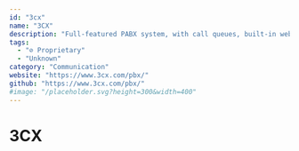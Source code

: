 ```yaml
---
id: "3cx"
name: "3CX"
description: "Full-featured PABX system, with call queues, built-in web conferencing, live chat and social media messaging all on one system."
tags:
  - "⊘ Proprietary"
  - "Unknown"
category: "Communication"
website: "https://www.3cx.com/pbx/"
github: "https://www.3cx.com/pbx/"
#image: "/placeholder.svg?height=300&width=400"
---
```


# 3CX
